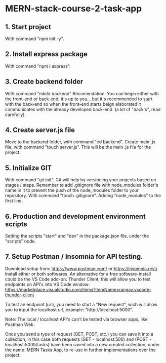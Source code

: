# MERN-stack-course-2-task-app

## 1. Start project
With command "npm init -y".

## 2. Install express package
With command "npm i express".

## 3. Create backend folder
With command "mkdir backend"
Recomendation: You can begin either with the front-end or back-end, it's up to you... but it's recommended to start with the back-end so when the front-end starts beign elaborated it communicates with the already developed back-end. (a lot of "back's", read carefully).

## 4. Create server.js file
Move to the backend folder, with command "cd backend".
Create main .js file, with command "touch server.js".
This will be the main .js file for the project.

## 5. Initialize GIT
With command "git init".
Git will help by versioning your projects based on stages / steps.
Remember to add .gitignore file with node_modules folder's name in it to prevent the push of the node_modules folder to your repository.
With command "touch .gitignore".
Adding "node_modules" to the first line.

## 6. Production and development environment scripts
Setting the scripts "start" and "dev" in the package.json file, under the "scripts" node.

## 7. Setup Postman / Insomnia for API testing.
Download setup from: https://www.postman.com/ or https://insomnia.rest/.
Install either or both softwares.
An alternative for a free software-install could be the VS Code add-on: Thunder Client, this will allow you to test endpoints on API's into VS Code window: https://marketplace.visualstudio.com/items?itemName=rangav.vscode-thunder-client

To test an endpoint (url), you need to start a "New request", wich will allow you to input the localhost url, example: "http://localhost:5000".

Note: The local / localhost API's can't be tested vía browser apps, like Postman Web.

Once you send a type of request (GET, POST, etc.) you can save it into a collection, in this case both requests (GET - localhost:500) and (POST - localhost:5000/tasks) have been saved into a new created collection, under the name: MERN Tasks App, to re-use in further implementations over the project.